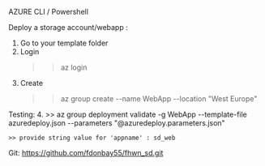 AZURE CLI / Powershell

Deploy a storage account/webapp :
1. Go to your template folder
2. Login   
    >> az login
3.  Create 
    >> az group create --name WebApp --location "West Europe"

Testing:
4.  >> az group deployment validate -g WebApp --template-file   azuredeploy.json --parameters "@azuredeploy.parameters.json"  
 
    >> provide string value for 'appname' : sd_web

  
Git: https://github.com/fdonbay55/fhwn_sd.git
